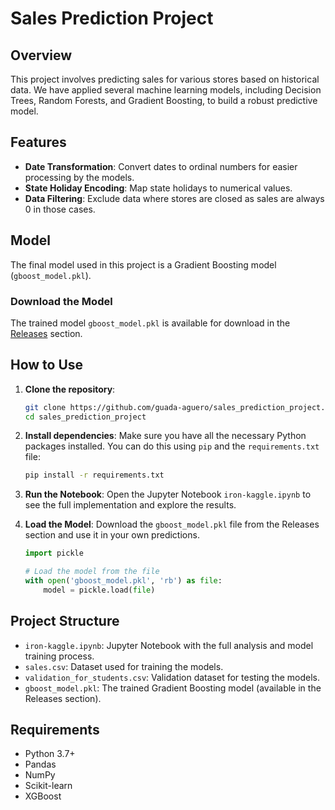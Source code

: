 # Sales Prediction Project

## Overview
This project involves predicting sales for various stores based on historical data. We have applied several machine learning models, including Decision Trees, Random Forests, and Gradient Boosting, to build a robust predictive model.

## Features
- **Date Transformation**: Convert dates to ordinal numbers for easier processing by the models.
- **State Holiday Encoding**: Map state holidays to numerical values.
- **Data Filtering**: Exclude data where stores are closed as sales are always 0 in those cases.

## Model
The final model used in this project is a Gradient Boosting model (`gboost_model.pkl`).

### Download the Model
The trained model `gboost_model.pkl` is available for download in the [Releases](https://github.com/guada-aguero/sales_prediction_project/releases) section.

## How to Use
1. **Clone the repository**:
   ```bash
   git clone https://github.com/guada-aguero/sales_prediction_project.git
   cd sales_prediction_project

2. **Install dependencies**:
   Make sure you have all the necessary Python packages installed. You can do this using `pip` and the `requirements.txt` file:

   ```bash
   pip install -r requirements.txt

3. **Run the Notebook**:
   Open the Jupyter Notebook `iron-kaggle.ipynb` to see the full implementation and explore the results.

4. **Load the Model**:
   Download the `gboost_model.pkl` file from the Releases section and use it in your own predictions.

   ```python
   import pickle

   # Load the model from the file
   with open('gboost_model.pkl', 'rb') as file:
       model = pickle.load(file)

## Project Structure

- `iron-kaggle.ipynb`: Jupyter Notebook with the full analysis and model training process.
- `sales.csv`: Dataset used for training the models.
- `validation_for_students.csv`: Validation dataset for testing the models.
- `gboost_model.pkl`: The trained Gradient Boosting model (available in the Releases section).

## Requirements

- Python 3.7+
- Pandas
- NumPy
- Scikit-learn
- XGBoost
